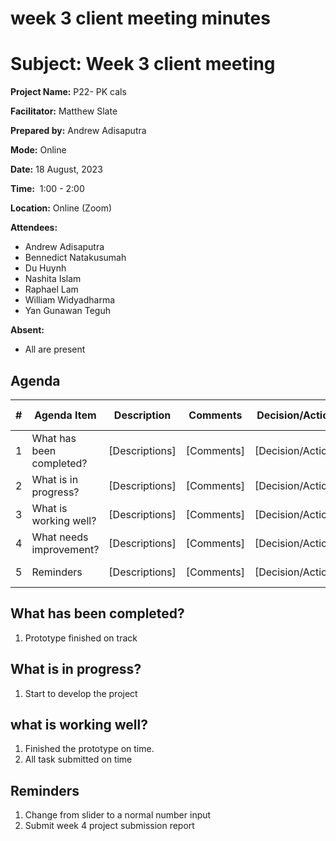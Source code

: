 # week 3 client meeting minutes

# **Subject: Week 3 client meeting**

**Project Name:** P22- PK cals

**Facilitator:** Matthew Slate

**Prepared by:** Andrew Adisaputra

**Mode:** Online

**Date:** 18 August, 2023

**Time:**  1:00 - 2:00

**Location:** Online (Zoom)

**Attendees:** 

- Andrew Adisaputra
- Bennedict Natakusumah
- Du Huynh
- Nashita Islam
- Raphael Lam
- William Widyadharma
- Yan Gunawan Teguh

**Absent:**

- All are present

## **Agenda**

| # | Agenda Item | Description | Comments | Decision/Action | Who? | Items for Escalation |
| --- | --- | --- | --- | --- | --- | --- |
| 1 | What has been completed? | [Descriptions] | [Comments] | [Decision/Action] | [Who?] | [Items for Escalation] |
| 2 | What is in progress? | [Descriptions] | [Comments] | [Decision/Action] | [Who?] | [Items for Escalation] |
| 3 | What is working well? | [Descriptions] | [Comments] | [Decision/Action] | [Who?] | [Items for Escalation] |
| 4 | What needs improvement? | [Descriptions] | [Comments] | [Decision/Action] | [Who?] | [Items for Escalation] |
| 5 | Reminders | [Descriptions] | [Comments] | [Decision/Action] | [Who?] | [Items for Escalation] |

## What has been completed?

1. Prototype finished on track

## What is in progress?

1. Start to develop the project

## what is working well?

1. Finished the prototype on time.
2. All task submitted on time

## Reminders

1. Change from slider to a normal number input
2. Submit week 4 project submission report
